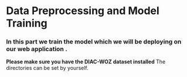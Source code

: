 # Data Preprocessing and Model Training
### In this part we train the model which we will be deploying on our web application .
**Please make sure you have the DIAC-WOZ dataset installed**
The directories can be set by yourself.
